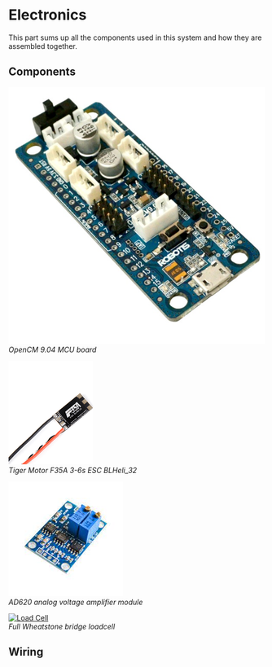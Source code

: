 # Electronics

This part sums up all the components used in this system and how they are assembled together.

## Components 

[![OpenCM 9.04 MCU](electronics/microcontroller/images/OpenCM-9.04-C-Microcontroller.jpg)](https://github.com/kevinbecquet/Thrust_Control/tree/master/electronics/microcontroller)  
*OpenCM 9.04 MCU board*


[![ESC](electronics/esc/images/ESC.png)](https://github.com/kevinbecquet/Thrust_Control/tree/master/electronics/esc)  
*Tiger Motor F35A 3-6s ESC BLHeli_32*

[![AD620 Module](electronics/amplifier/images/AD620_module.jpg)](https://github.com/kevinbecquet/Thrust_Control/tree/master/electronics/amplifier)  
*AD620 analog voltage amplifier module*

[![Load Cell]()](https://github.com/kevinbecquet/Thrust_Control/tree/master/electronics/loadcell)  
*Full Wheatstone bridge loadcell*


## Wiring

